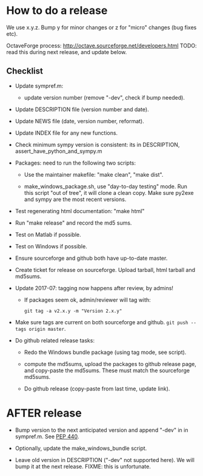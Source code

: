 How to do a release
===================

We use x.y.z.  Bump y for minor changes or z for "micro" changes (bug
fixes etc).

OctaveForge process: http://octave.sourceforge.net/developers.html
TODO: read this during next release, and update below.


Checklist
---------

  * Update sympref.m:

      - update version number (remove "-dev", check if bump needed).

  * Update DESCRIPTION file (version number and date).

  * Update NEWS file (date, version number, reformat).

  * Update INDEX file for any new functions.

  * Check minimum sympy version is consistent: its in
    DESCRIPTION, assert_have_python_and_sympy.m

  * Packages: need to run the following two scripts:

      - Use the maintainer makefile: "make clean", "make dist".

      - make_windows_package.sh, use "day-to-day testing" mode.
        Run this script "out of tree", it will clone a clean copy.
        Make sure py2exe and sympy are the most recent versions.

  * Test regenerating html documentation: "make html"

  * Run "make release" and record the md5 sums.

  * Test on Matlab if possible.

  * Test on Windows if possible.

  * Ensure sourceforge and github both have up-to-date master.

  * Create ticket for release on sourceforge.  Upload tarball, html
    tarball and md5sums.

  * Update 2017-07: tagging now happens after review, by admins!

      - If packages seem ok, admin/reviewer will tag with:

          `git tag -a v2.x.y -m "Version 2.x.y"`

  * Make sure tags are current on both sourceforge and github.
    `git push --tags origin master`.

  * Do github related release tasks:

      - Redo the Windows bundle package (using tag mode, see script).

      - compute the md5sums, upload the packages to github release
        page, and copy-paste the md5sums.  These must match the
        sourceforge md5sums.

      - Do github release (copy-paste from last time, update link).



AFTER release
=============

  * Bump version to the next anticipated version and append "-dev" in
    in sympref.m.  See
    [PEP 440](https://www.python.org/dev/peps/pep-0440).

  * Optionally, update the make_windows_bundle script.

  * Leave old version in DESCRIPTION ("-dev" not supported here).  We
    will bump it at the next release.  FIXME: this is unfortunate.
